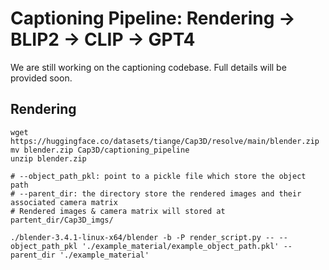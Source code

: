 # Captioning Pipeline: Rendering -> BLIP2 -> CLIP -> GPT4
We are still working on the captioning codebase. Full details will be provided soon.

## Rendering
```
wget https://huggingface.co/datasets/tiange/Cap3D/resolve/main/blender.zip
mv blender.zip Cap3D/captioning_pipeline
unzip blender.zip

# --object_path_pkl: point to a pickle file which store the object path
# --parent_dir: the directory store the rendered images and their associated camera matrix
# Rendered images & camera matrix will stored at partent_dir/Cap3D_imgs/

./blender-3.4.1-linux-x64/blender -b -P render_script.py -- --object_path_pkl './example_material/example_object_path.pkl' --parent_dir './example_material'
```


